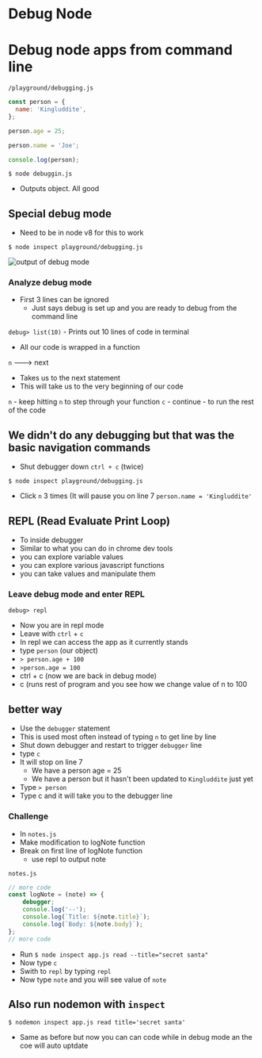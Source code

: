 # Debug Node
# Debug node apps from command line
 
`/playground/debugging.js`

```js
const person = {
  name: 'Kingluddite',
};

person.age = 25;

person.name = 'Joe';

console.log(person);
```

`$ node debuggin.js`

* Outputs object. All good

## Special debug mode
* Need to be in node v8 for this to work

`$ node inspect playground/debugging.js`

![output of debug mode](https://i.imgur.com/DGbaate.png)

### Analyze debug mode
* First 3 lines can be ignored
  - Just says debug is set up and you are ready to debug from the command line

`debug> list(10)` - Prints out 10 lines of code in terminal

* All our code is wrapped in a function

`n` ---> next

* Takes us to the next statement
* This will take us to the very beginning of our code

`n` - keep hitting `n` to step through your function
`c` - continue - to run the rest of the code

## We didn't do any debugging but that was the basic navigation commands

* Shut debugger down `ctrl + c` (twice)

`$ node inspect playground/debugging.js`

* Click `n` 3 times (It will pause you on line 7 `person.name = 'Kingluddite'`

## REPL (Read Evaluate Print Loop)
* To inside debugger
* Similar to what you can do in chrome dev tools
* you can explore variable values
* you can explore various javascript functions
* you can take values and manipulate them

### Leave debug mode and enter REPL
`debug> repl`

* Now you are in repl mode
* Leave with `ctrl` + `c`
* In repl we can access the app as it currently stands
* type `person` (our object)
* `> person.age + 100 `
* `>person.age = 100`
* ctrl + c (now we are back in debug mode)
* c (runs rest of program and you see how we change value of n to 100

## better way
* Use the `debugger` statement
* This is used most often instead of typing `n` to get line by line
* Shut down debugger and restart to trigger `debugger` line
* type `c`
* It will stop on line 7
  - We have a person age = 25
  - We have a person but it hasn't been updated to `Kingluddite` just yet
* Type `> person`
* Type c and it will take you to the debugger line


### Challenge
* In `notes.js`
* Make modification to logNote function
* Break on first line of logNote function
  - use repl to output note

`notes.js`

```js
// more code
const logNote = (note) => {
    debugger;
    console.log('--');
    console.log(`Title: ${note.title}`);
    console.log(`Body: ${note.body}`);
};
// more code
```

* Run `$ node inspect app.js read --title="secret santa"`
* Now type `c`
* Swith to `repl` by typing `repl`
* Now type `note` and you will see value of `note`

## Also run nodemon with `inspect`
`$ nodemon inspect app.js read title='secret santa'`

* Same as before but now you can can code while in debug mode an the coe will auto uptdate
